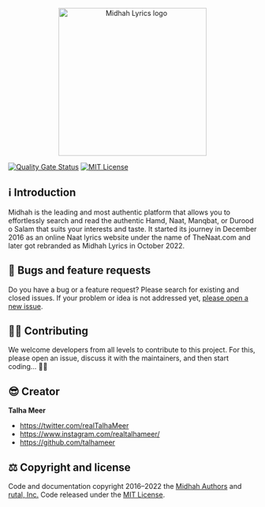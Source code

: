 <p align="center">
  <img src="public/images/midhah-lyrics-logo.svg" alt="Midhah Lyrics logo" width="300">
</p>

[![Quality Gate Status](https://sonarcloud.io/api/project_badges/measure?project=rutal-Inc_midhah-web&metric=alert_status)](https://sonarcloud.io/summary/new_code?id=rutal-Inc_midhah-web)
[![MIT License](https://img.shields.io/badge/License-MIT-green.svg)](https://choosealicense.com/licenses/mit/) 

## ℹ️ Introduction

Midhah is the leading and most authentic platform that allows you to effortlessly search and read the authentic Hamd, Naat, Manqbat, or Durood o Salam that suits your interests and taste. It started its journey in December 2016 as an online Naat lyrics website under the name of TheNaat.com and later got rebranded as Midhah Lyrics in October 2022.

## 🐛 Bugs and feature requests

Do you have a bug or a feature request? Please search for existing and closed issues. If your problem or idea is not addressed yet, [please open a new issue](https://github.com/rutal-Inc/midhah-www/issues/new).

## 🧑‍💻 Contributing

We welcome developers from all levels to contribute to this project. For this, please open an issue, discuss it with the maintainers, and then start coding... 🧑‍💻

## 😎 Creator

**Talha Meer**

- <https://twitter.com/realTalhaMeer>
- <https://www.instagram.com/realtalhameer/>
- <https://github.com/talhameer>

## ⚖️ Copyright and license

Code and documentation copyright 2016–2022 the [Midhah Authors](https://github.com/rutal-Inc/midhah-www/graphs/contributors) and [rutal, Inc.](https://www.rutal.net) Code released under the [MIT License](https://github.com/rutal-Inc/midhah-www/blob/develop/LICENSE).
